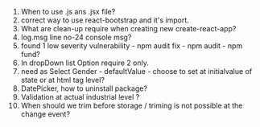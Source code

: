 1) When to use .js ans .jsx file?
2) correct way to use react-bootstrap and it's import.
3) What are clean-up require when creating new create-react-app?
4) log.msg line no-24 console msg?
5) found 1 low severity vulnerability - npm audit fix - npm audit - npm fund?
6) In dropDown list Option require 2 only.
7) need as Select Gender - defaultValue - choose to set at initialvalue of state or at html tag level?
8) DatePicker, how to uninstall package?
9) Validation at actual industrial level ?
10) When should we trim before storage / triming is not possible at the change event?